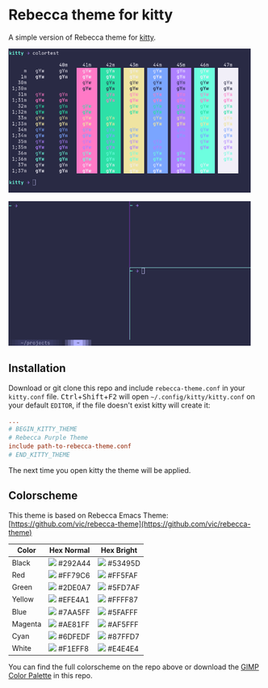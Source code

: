 # Rebecca theme for kitty

A simple version of Rebecca theme for
[kitty](https://github.com/kovidgoyal/kitty/).

<img src="./screenshots/colors.png"
alt="Colorscheme test on kitty terminal"
width="480" />

<img src="./screenshots/tabs_and_window.png"
alt="Tabs and window borders on kitty terminal"
width="480" />

## Installation

Download or git clone this repo and include `rebecca-theme.conf`
in your `kitty.conf` file.
<kbd>Ctrl</kbd>+<kbd>Shift</kbd>+<kbd>F2</kbd> will open
`~/.config/kitty/kitty.conf` on your default `EDITOR`, if the file
doesn't exist kitty will create it:

```conf
...
# BEGIN_KITTY_THEME
# Rebecca Purple Theme
include path-to-rebecca-theme.conf
# END_KITTY_THEME
```

The next time you open kitty the theme will be applied.

## Colorscheme

This theme is based on Rebecca Emacs Theme:
[https://github.com/vic/rebecca-theme](https://github.com/vic/rebecca-theme)


| Color   | Hex Normal                                                           | Hex Bright                                                           |
|---------|----------------------------------------------------------------------|----------------------------------------------------------------------|
| Black   | ![](https://www.colourlovers.com/img/292A44/16/16/color.png) #292A44 | ![](https://www.colourlovers.com/img/53495D/16/16/color.png) #53495D |
| Red     | ![](https://www.colourlovers.com/img/FF79C6/16/16/color.png) #FF79C6 | ![](https://www.colourlovers.com/img/FF5FAF/16/16/color.png) #FF5FAF |
| Green   | ![](https://www.colourlovers.com/img/2DE0A7/16/16/color.png) #2DE0A7 | ![](https://www.colourlovers.com/img/5FD7AF/16/16/color.png) #5FD7AF |
| Yellow  | ![](https://www.colourlovers.com/img/EFE4A1/16/16/color.png) #EFE4A1 | ![](https://www.colourlovers.com/img/FFFF87/16/16/color.png) #FFFF87 |
| Blue    | ![](https://www.colourlovers.com/img/7AA5FF/16/16/color.png) #7AA5FF | ![](https://www.colourlovers.com/img/5FAFFF/16/16/color.png) #5FAFFF |
| Magenta | ![](https://www.colourlovers.com/img/AE81FF/16/16/color.png) #AE81FF | ![](https://www.colourlovers.com/img/AF5FFF/16/16/color.png) #AF5FFF |
| Cyan    | ![](https://www.colourlovers.com/img/6DFEDF/16/16/color.png) #6DFEDF | ![](https://www.colourlovers.com/img/87FFD7/16/16/color.png) #87FFD7 |
| White   | ![](https://www.colourlovers.com/img/F1EFF8/16/16/color.png) #F1EFF8 | ![](https://www.colourlovers.com/img/E4E4E4/16/16/color.png) #E4E4E4 |

You can find the full colorscheme on the repo above or download the
[GIMP Color Palette](./palette/Rebecca.gpl) in this repo.

